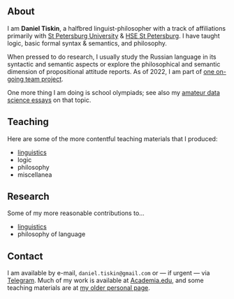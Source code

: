 ## About
I am **Daniel Tiskin**, a halfbred linguist-philosopher with a track of affiliations primarily with [St Petersburg University](https://spbu.ru/) & [HSE St Petersburg](https://spb.hse.ru/). I have taught logic, basic formal syntax & semantics, and philosophy.

When pressed to do research, I usually study the Russian language in its syntactic and semantic aspects or explore the philosophical and semantic dimension of propositional attitude reports. As of 2022, I am part of [one on-going team project](https://rscf.ru/project/22-18-00591/).

One more thing I am doing is school olympiads; see also my [amateur data science essays](https://github.com/nombretemporal/school-olympiads) on that topic.

## Teaching
Here are some of the more contentful teaching materials that I produced:

- [linguistics](teaching/linguistics.md)
- logic
- philosophy
- miscellanea

## Research
Some of my more reasonable contributions to...

- [linguistics](research/linguistics.md)
- philosophy of language

## Contact
I am available by e-mail, `daniel.tiskin@gmail.com` or — if urgent — via [Telegram](https://t.me/tiskin). Much of my work is available at [Academia.edu](https://spbu.academia.edu/tiskin), and some teaching materials are at [my older personal page](https://sites.google.com/view/tiskin).
